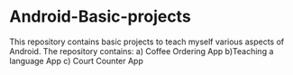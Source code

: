 # Android-Basic-projects
This repository contains basic projects to teach myself various aspects of Android.
The repository contains:
a) Coffee Ordering App
b)Teaching a language App
c) Court Counter App
